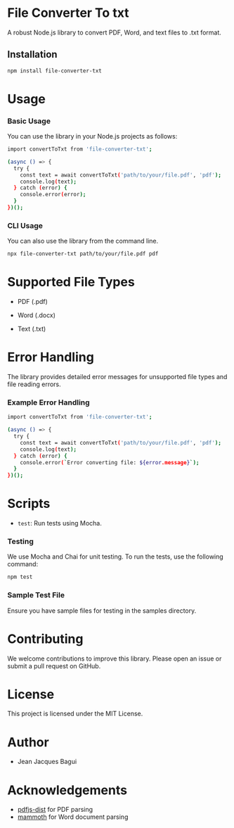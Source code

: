 # File Converter To txt

A robust Node.js library to convert PDF, Word, and text files to .txt format.

## Installation

```bash
npm install file-converter-txt
```

# Usage

### Basic Usage

You can use the library in your Node.js projects as follows:

```bash
import convertToTxt from 'file-converter-txt';

(async () => {
  try {
    const text = await convertToTxt('path/to/your/file.pdf', 'pdf');
    console.log(text);
  } catch (error) {
    console.error(error);
  }
})();
```

### CLI Usage

You can also use the library from the command line.

```bash
npx file-converter-txt path/to/your/file.pdf pdf
```

# Supported File Types

* PDF (.pdf)

* Word (.docx)

* Text (.txt)

# Error Handling

The library provides detailed error messages for unsupported file types and file reading errors.

### Example Error Handling

```bash
import convertToTxt from 'file-converter-txt';

(async () => {
  try {
    const text = await convertToTxt('path/to/your/file.pdf', 'pdf');
    console.log(text);
  } catch (error) {
    console.error(`Error converting file: ${error.message}`);
  }
})();

```

# Scripts

* `test`: Run tests using Mocha.

### Testing

We use Mocha and Chai for unit testing. To run the tests, use the following command:

```bash
npm test
```

### Sample Test File

Ensure you have sample files for testing in the samples directory.

# Contributing

We welcome contributions to improve this library. Please open an issue or submit a pull request on GitHub.

# License

This project is licensed under the MIT License.

# Author

* Jean Jacques Bagui


# Acknowledgements

- [pdfjs-dist](https://github.com/mozilla/pdfjs-dist) for PDF parsing
- [mammoth](https://github.com/mwilliamson/mammoth.js) for Word document parsing
